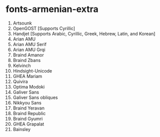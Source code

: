 # fonts-armenian-extra

1. Artsounk
2. OpenGOST [Supports Cyrillic]
3. Handjet [Supports Arabic, Cyrillic, Greek, Hebrew, Latin, and Korean]
4. Arian AMU
5. Arian AMU Serif
6. Arian AMU Grqi
7. Braind Amanor
8. Braind Zbans
9. Kelvinch
10. Hindsight-Unicode
11. GHEA Mariam
12. Quivira
13. Optima Modoki
14. Galiver Sans
15. Galiver Sans obliques
16. Nikkyou Sans
17. Braind Yeravan
18. Braind Republic
19. Braind Gyumri
20. GHEA Grapalat
21. Bainsley

